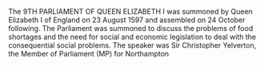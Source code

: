 The 9TH PARLIAMENT OF QUEEN ELIZABETH I was summoned by Queen Elizabeth I of England on 23 August 1597 and assembled on 24 October following. The Parliament was summoned to discuss the problems of food shortages and the need for social and economic legislation to deal with the consequential social problems. The speaker was Sir Christopher Yelverton, the Member of Parliament (MP) for Northampton
